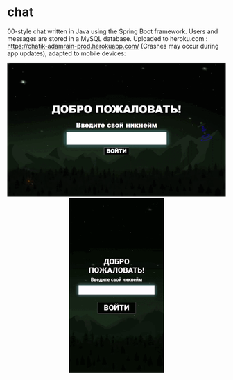 # chat

00-style chat written in Java using the Spring Boot framework. Users and messages are stored in a MySQL database. Uploaded to heroku.com : https://chatik-adamrain-prod.herokuapp.com/ (Crashes may occur during app updates), adapted to mobile devices:
<p align="center">
  <img src="https://github.com/AdamRain94/chat/blob/main/gif/Screenshot_gif.gif">
  <img src="https://github.com/AdamRain94/chat/blob/main/gif/Screenshot_gif2.gif" height="404">
</p>
